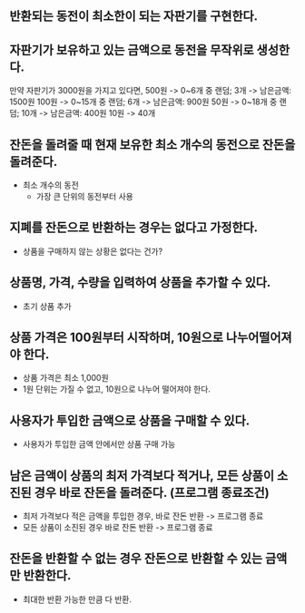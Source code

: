 ## 반환되는 동전이 최소한이 되는 자판기를 구현한다.

## 자판기가 보유하고 있는 금액으로 동전을 무작위로 생성한다.

만약 자판기가 3000원을 가지고 있다면,
500원 -> 0~6개 중 랜덤; 3개 -> 남은금액: 1500원
100원 -> 0~15개 중 랜덤; 6개 -> 남은금액: 900원
50원 -> 0~18개 중 랜덤; 10개 -> 남은금액: 400원
10원 -> 40개

## 잔돈을 돌려줄 때 현재 보유한 최소 개수의 동전으로 잔돈을 돌려준다.

- 최소 개수의 동전
    - 가장 큰 단위의 동전부터 사용

## 지폐를 잔돈으로 반환하는 경우는 없다고 가정한다.

- 상품을 구매하지 않는 상황은 없다는 건가?

## 상품명, 가격, 수량을 입력하여 상품을 추가할 수 있다.

- 초기 상품 추가

## 상품 가격은 100원부터 시작하며, 10원으로 나누어떨어져야 한다.

- 상품 가격은 최소 1,000원
- 1원 단위는 가질 수 없고, 10원으로 나누어 떨어져야 한다.

## 사용자가 투입한 금액으로 상품을 구매할 수 있다.

- 사용자가 투입한 금액 안에서만 상품 구매 가능

## 남은 금액이 상품의 최저 가격보다 적거나, 모든 상품이 소진된 경우 바로 잔돈을 돌려준다. (프로그램 종료조건)

- 최저 가격보다 적은 금액을 투입한 경우, 바로 잔돈 반환 -> 프로그램 종료
- 모든 상품이 소진된 경우 바로 잔돈 반환 -> 프로그램 종료 

## 잔돈을 반환할 수 없는 경우 잔돈으로 반환할 수 있는 금액만 반환한다.

- 최대한 반환 가능한 만큼 다 반환.
